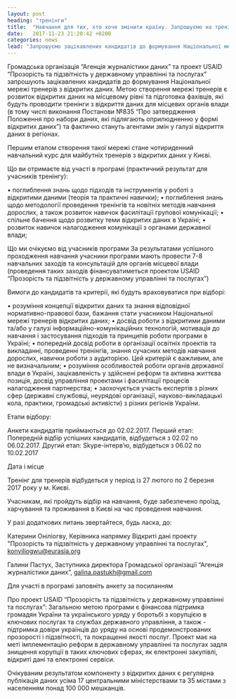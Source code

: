 ```yaml
---
layout: post
heading: "тренінги"
title:  "Навчання для тих, хто хоче змінити країну. Запрошуємо на тренінг, який допоможе відкрити дані держустанов по всій Україні"
date:   2017-11-23 21:20:42 +0200
categories: news
lead: "Запрошуємо зацікавлених кандидатів до формування Національної мережі тренерів з відкритих даних. Метою створення мережі тренерів є розвиток відкритих даних на місцевому рівні та підготовка фахівців, які будуть проводити тренінги з відкриття даних для місцевих органів влади."
---
```

Громадська організація “Агенція журналістики даних” та проект USAID “Прозорість та підзвітність у державному управлінні та послугах” запрошують зацікавлених кандидатів до формування Національної мережі тренерів з відкритих даних. Метою створення мережі тренерів є розвиток відкритих даних на місцевому рівні та підготовка фахівців, які будуть проводити тренінги з відкриття даних для місцевих органів влади (в тому числі виконання Постанови №835 “Про затвердження Положення про набори даних, які підлягають оприлюдненню у формі відкритих даних”) та фактично стануть агентами змін у галузі відкриття даних в регіонах.

Першим етапом створення такої мережі стане чотириденний навчальний курс для майбутніх тренерів з відкритих даних у Києві.

Що ви отримаєте від участі в програмі (практичний результат для учасників тренінгу):

• поглиблення знань щодо підходів та інструментів у роботі з відкритими даними (теорія та практичні навички);
• поглиблення знань щодо методології проведення тренінгів та новітніх методів навчання дорослих, а також розвиток навичок фасилітації групової комунікації;
• спільне бачення щодо розвитку теми відкритих даних в Україні;
• розвиток навичок налагодження комунікації з органами державної влади;

Що ми очікуємо від учасників програми
За результатами успішного проходження навчання учасники програми мають провести 7-8 навчальних заходів та консультацій для органів місцевої влади (проведення таких заходів фінансуватиметься проектом USAID “Прозорість та підзвітність у державному управлінні та послугах”)

Вимоги до кандидатів та критерії, які будуть враховуватися при відборі:

• розуміння концепції відкритих даних та знання відповідної нормативно-правової бази, бажання стати учасником Національної мережі тренерів відкритих даних;
• досвід роботи з відкритими даними та/або у галузі інформаційно-комунікаційних технологій, мотивація до навчання і застосування підходів та принципів роботи програми в Україні;
• попередній досвід роботи в організації освітніх проектів та викладанні, проведенні тренінгів, знання сучасних методів навчання дорослих, навички роботи з аудиторією. Цей критерій є важливим, але не визначальним;
• розуміння особливостей роботи органів державної влади в Україні, зацікавленість у здійснені реформ та активна життєва позиція, досвід управління проектами і фасилітації процесів налагодження партнерства;
• заохочується участь експертів з різних сфер (державні службовці, неурядові організації, науково-викладацькі кола, практики, громадські активісти) з різних регіонів України.

Етапи відбору:

Анкети кандидатів приймаються до 02.02.2017.
Перший етап: Попередній відбір успішних кандидатів, відбудеться з 02.02 по 06.02.2017.
Другий етап: Skype-інтерв’ю, відбудеться з 06.02 по 10.02.2017

Дата і місце

Тренінг для тренерів відбудеться у період із 27 лютого по 2 березня 2017 року у м. Києві.

Учасникам, які пройдуть відбір на навчання, буде забезпечено проїзд, харчування та проживання в Києві на час проведення навчання.

У разі додаткових питань звертайтеся, будь ласка, до:

Катерини Оніліогву, Керівника напрямку Відкриті дані проекту "Прозорість та підзвітність у державному управлінні та послугах", konyiliogwu@eurasia.org

Галини Пастух, Заступника директора Громадської організації “Агенція журналістики даних”, galina.pastukh@gmail.com

Для участі в програмі заповніть анкету за посиланням

Про проект USAID “Прозорість та підзвітність у державному управлінні та послугах”: Загальною метою програми є фінансова підтримка громадян України та українського уряду у боротьбі з корупцією в ключових послугах та службах державного управління, а також - підтримка довіри українців до уряду на основі продемонстрованих прозорості і підзвітності, та покращенні якості послуг. Проект має на меті імплементацію реформ в державному управлінні та послугах задля знищення корупції в таких ключових сферах, як електронні закупівлі, відкриті дані та електронні сервіси.

Очікуваним результатом компоненту з відкритих даних є регулярна публікація даних усіма 17 центральними міністерствами та 35 містами з населенням понад 100 000 мешканців.
